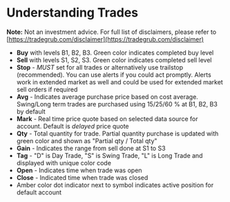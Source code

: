 # Understanding Trades

**Note:** Not an investment advice. For full list of disclaimers, please refer to [https://tradegrub.com/disclaimer](https://tradegrub.com/disclaimer)

- **Buy** with levels B1, B2, B3. Green color indicates completed buy level
- **Sell** with levels S1, S2, S3. Green color indicates completed sell level
- **Stop** - *MUST* set for all trades or alternatively use trailstop (recommended). You can use alerts if you could act promptly. Alerts work in extended market as well and could be used for extended market sell orders if required
- **Avg** - Indicates average purchase price based on cost average. Swing/Long term trades are purchased using 15/25/60 % at B1, B2, B3 by default
- **Mark** - Real time price quote based on selected data source for account. Default is *delayed* price quote
- **Qty** - Total quantity for trade. Partial quantity purchase is updated with green color and shown as "Partial qty / Total qty"
- **Gain** - Indicates the range from sell done at S1 to S3
- **Tag** - "D" is Day Trade, "S" is Swing Trade, "L" is Long Trade and displayed with unique color code
- **Open** - Indicates time when trade was open
- **Close** - Indicated time when trade was closed
- Amber color dot indicator next to symbol indicates active position for default account

